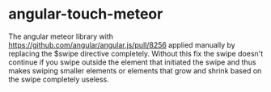 angular-touch-meteor
====================

The angular meteor library with https://github.com/angular/angular.js/pull/8256 applied manually by replacing the $swipe directive completely. Without this fix the swipe doesn't continue if you swipe outside the element that initiated the swipe and thus makes swiping smaller elements or elements that grow and shrink based on the swipe completely useless.
